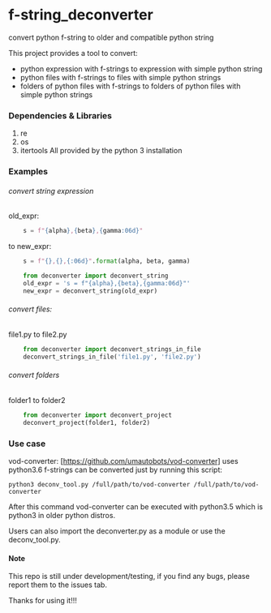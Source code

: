 # f-string_deconverter
convert python f-string to older and compatible python string

This project provides a tool to convert:
* python expression with f-strings to expression with simple python string
* python files with f-strings to files with simple python strings
* folders of python files with f-strings to folders of python files with simple python strings
 
### Dependencies & Libraries
1. re
2. os
3. itertools
All provided by the python 3 installation

### Examples
###### convert string expression
old_expr:
```python 
    s = f"{alpha},{beta},{gamma:06d}" 
``` 
to new_expr:
```python 
    s = f"{},{},{:06d}".format(alpha, beta, gamma) 
```

```python
    from deconverter import deconvert_string
    old_expr = 's = f"{alpha},{beta},{gamma:06d}"'
    new_expr = deconvert_string(old_expr)
```

###### convert files:
file1.py to file2.py
```python
    from deconverter import deconvert_strings_in_file
    deconvert_strings_in_file('file1.py', 'file2.py')
```

###### convert folders
folder1 to folder2
```python
    from deconverter import deconvert_project
    deconvert_project(folder1, folder2)
```

### Use case
vod-converter: [https://github.com/umautobots/vod-converter] uses python3.6 f-strings
               can be converted just by running this script:
```Shell
python3 deconv_tool.py /full/path/to/vod-converter /full/path/to/vod-converter
```

After this command vod-converter can be executed with python3.5 which is python3 in
older python distros. 

Users can also import the deconverter.py as a module or use the deconv_tool.py.

#### Note
This repo is still under development/testing,
if you find any bugs, please report them to the issues tab.

Thanks for using it!!!

